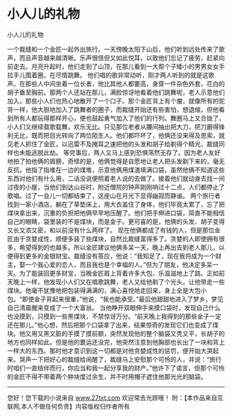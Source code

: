 # 小人儿的礼物

小人儿的礼物 

一个裁缝和一个金匠一起外出旅行。一天傍晚太阳下山后，他们听到远处传来了歌声，而且声音越来越清晰。乐声很怪但又如此悦耳，以致他们忘记了疲劳，赶紧向前走去。月亮升起时，他们走到了山顶，在那儿看到一大帮个子矮小的男男女女手拉手儿围着圈，在尽情跳舞。 
他们唱的歌非常动听，刚才两人听到的就是这歌声。在那些人中间坐着一位长者，他比其他人都要高，身穿一件杂色外套，花白的胡子垂至胸前。那两个人还站在那儿，满脸惊讶地看着他们跳舞呢，老人示意他们加入，那些小人们也热心地散开了一个口子。那个金匠背上有个瘤，就像所有的驼背一样，他大胆地加入了跳舞者的圈子，而裁缝开始还有些害怕，想退缩，但他看到所有人都玩得那样开心，便也鼓起勇气加入了他们的行列。舞圈马上又合拢了，小人们又继续载歌载舞，欢乐无比。只见那位老者从腰间抽出把大刀，把刀磨得锋利无比，既而把目光转向了两位陌生人。他们都吓坏了，他俩还没来得及思索，就见老人抓住了金匠，以迅雷不及掩耳之速把他的头发和胡子给剃得个精光，裁缝同样也未能逃脱此劫。 
等完事后，两人又马上感到恐惧荡然无存了。因为老人友好地拍了拍他俩的肩膀，奇怪的是，他俩觉得是自愿地让老人把头发剃下来的，毫无反抗。他指了指堆在一边的煤堆，示意他俩用煤渣填满口袋，虽然他俩不知道这些东西对他们有什么用，二话没说便照着老人说的去做了。接着他们就动身去找一间过夜的小屋，当他们到达山谷时，附近僧院的钟声刚刚响过十二点，人们都停止了歌唱。过了一会儿一切都结束了，这座山在月光下显得幽寂而静谧。 
两个旅行者找到一家小酒店，躺在了草垫床上，用大衣盖住了身体，他们毕竟太累了，忘了把煤块拿出来，沉重的负担把他俩早早地压醒了。他们把手伸进口袋，简直不能相信自己的眼睛，袋里装的不是煤块，而是金子。更可喜的是，他俩的头发、胡子变得又长又浓又密，和以前没有什么两样了。 
现在他俩都成了有钱的人，但是那位金匠由于贪婪成性，顺便多装了些煤块，自然比裁缝富得多了。贪婪的人即使拥有很多，希望得到的也越多。所以金匠建议他俩多呆一天，晚上再出去到老人那儿，以便得到更多的金银财宝。裁缝没有答应，他说：“我知足了，现在我将成为一个财主，娶一个我心爱的恋人，而且我也是个幸福的人。”但为了朋友，他决定多呆一天。为了能装回更多财宝，当晚金匠肩上背着许多大包，乐滋滋地上了路。正如前天晚上一样，他发现小人们又在唱歌跳舞，老人又给他剃了个光头，让他带走一些煤块。他毫不犹豫地把包装得满满的，满心喜悦地走回来，身上全是大包小包。“即使金子背起来很重，”他说，“我也能承受。”最后他甜甜地进入了梦乡，梦见自己清晨醒来变成了一个大富翁。 
当他睁开双眼伸手来摸口袋时，发现自己什么也没摸到，只摸到一些黑煤块，不禁惊讶万分。“前天晚上我得到的那些金子一定还在那儿。”他心想，然后把那个口袋拿了出来，结果惊奇的发现它们也变成了煤块。他又用又黑又脏的手摸了摸前额，突然发现他的整个脑袋又秃又平，长胡子的地方也同样如此。但是他的噩运还没完，他突然注意到他胸部也长出了一块和背上一样大的东西。那时他才意识到这一切都是对他贪婪成性的惩罚，便开始大哭起来。哭声一下把好心的裁缝给闹醒了，裁缝马上安慰那个可怜的人，并说：“旅行时咱们一直结伴而行，你应当和我一起分享我的财产。”他许下了诺言，但那个可怜的金匠不得不带着两个肿块度过余生，并不时用帽子遮住他那光光的脑袋。 

                  
--------------------
您好！您下载的小说来自 www.27txt.com 欢迎常去光顾哦！
附：【本作品来自互联网,本人不做任何负责】内容版权归作者所有